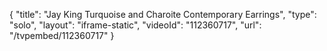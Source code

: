 {
    "title": "Jay King Turquoise and Charoite Contemporary Earrings",
    "type": "solo",
    "layout": "iframe-static",
    "videoId": "112360717",
    "url": "\/tvpembed\/112360717"
}